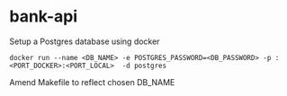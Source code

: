 # bank-api

Setup a Postgres database using docker

```
docker run --name <DB_NAME> -e POSTGRES_PASSWORD=<DB_PASSWORD> -p :<PORT_DOCKER>:<PORT_LOCAL>  -d postgres
```

Amend Makefile to reflect chosen DB_NAME
